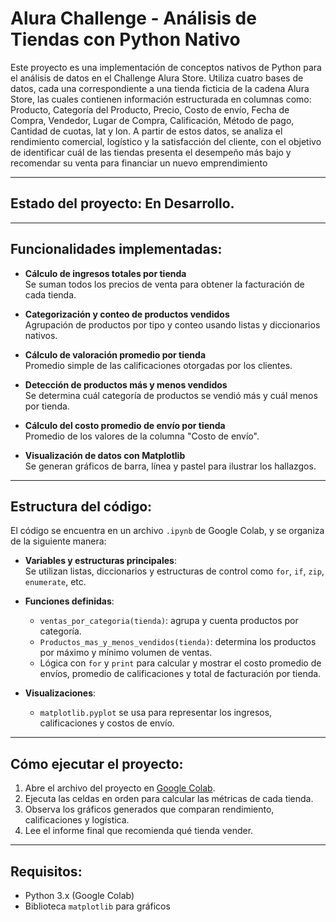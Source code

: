 # Alura Challenge - Análisis de Tiendas con Python Nativo

Este proyecto es una implementación de conceptos nativos de Python para el análisis de datos en el Challenge Alura Store. Utiliza cuatro bases de datos, cada una correspondiente a una tienda ficticia de la cadena Alura Store, las cuales contienen información estructurada en columnas como: Producto, Categoría del Producto, Precio, Costo de envío, Fecha de Compra, Vendedor, Lugar de Compra, Calificación, Método de pago, Cantidad de cuotas, lat y lon. A partir de estos datos, se analiza el rendimiento comercial, logístico y la satisfacción del cliente, con el objetivo de identificar cuál de las tiendas presenta el desempeño más bajo y recomendar su venta para financiar un nuevo emprendimiento

---

## Estado del proyecto: En Desarrollo.

---

## Funcionalidades implementadas:

- **Cálculo de ingresos totales por tienda**  
  Se suman todos los precios de venta para obtener la facturación de cada tienda.

- **Categorización y conteo de productos vendidos**  
  Agrupación de productos por tipo y conteo usando listas y diccionarios nativos.

- **Cálculo de valoración promedio por tienda**  
  Promedio simple de las calificaciones otorgadas por los clientes.

- **Detección de productos más y menos vendidos**  
  Se determina cuál categoría de productos se vendió más y cuál menos por tienda.

- **Cálculo del costo promedio de envío por tienda**  
  Promedio de los valores de la columna "Costo de envío".

- **Visualización de datos con Matplotlib**  
  Se generan gráficos de barra, línea y pastel para ilustrar los hallazgos.

---

## Estructura del código:

El código se encuentra en un archivo `.ipynb` de Google Colab, y se organiza de la siguiente manera:

- **Variables y estructuras principales**:  
  Se utilizan listas, diccionarios y estructuras de control como `for`, `if`, `zip`, `enumerate`, etc.

- **Funciones definidas**:
  - `ventas_por_categoria(tienda)`: agrupa y cuenta productos por categoría.
  - `Productos_mas_y_menos_vendidos(tienda)`: determina los productos por máximo y mínimo volumen de ventas.
  - Lógica con `for` y `print` para calcular y mostrar el costo promedio de envíos, promedio de calificaciones y total de facturación por tienda.

- **Visualizaciones**:
  - `matplotlib.pyplot` se usa para representar los ingresos, calificaciones y costos de envío.

---

## Cómo ejecutar el proyecto:

1. Abre el archivo del proyecto en [Google Colab](https://colab.research.google.com/).
2. Ejecuta las celdas en orden para calcular las métricas de cada tienda.
3. Observa los gráficos generados que comparan rendimiento, calificaciones y logística.
4. Lee el informe final que recomienda qué tienda vender.

---

## Requisitos:

- Python 3.x (Google Colab)
- Biblioteca `matplotlib` para gráficos
